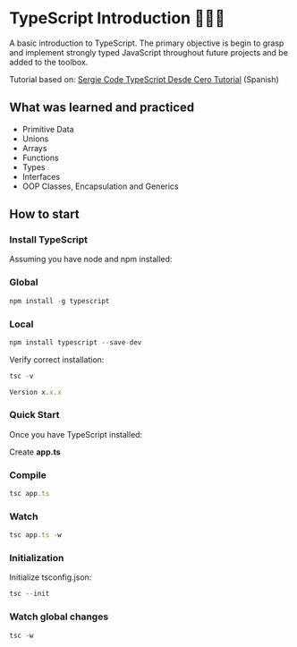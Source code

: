 # TypeScript Introduction 👨🏻‍💻

A basic introduction to TypeScript. The primary objective is begin to grasp and implement strongly typed JavaScript throughout future projects and be added to the toolbox.

Tutorial based on: [Sergie Code TypeScript Desde Cero Tutorial](https://youtu.be/UTA5bykCx2c?si=mqUJB4poIe8Bp6zy) (Spanish)

## What was learned and practiced

* Primitive Data
* Unions
* Arrays
* Functions
* Types
* Interfaces
* OOP Classes, Encapsulation and Generics

## How to start

### Install TypeScript

Assuming you have node and npm installed:

### Global

```javascript
npm install -g typescript
```

### Local

```javascript
npm install typescript --save-dev
```

Verify correct installation:

```javascript
tsc -v
```

```javascript
Version x.x.x
```

### Quick Start

Once you have TypeScript installed:

Create **app.ts**

### Compile

```javascript
tsc app.ts
```

### Watch

```javascript
tsc app.ts -w
```

### Initialization

Initialize tsconfig.json:

```javascript
tsc --init
```

### Watch global changes

```javascript
tsc -w
```
